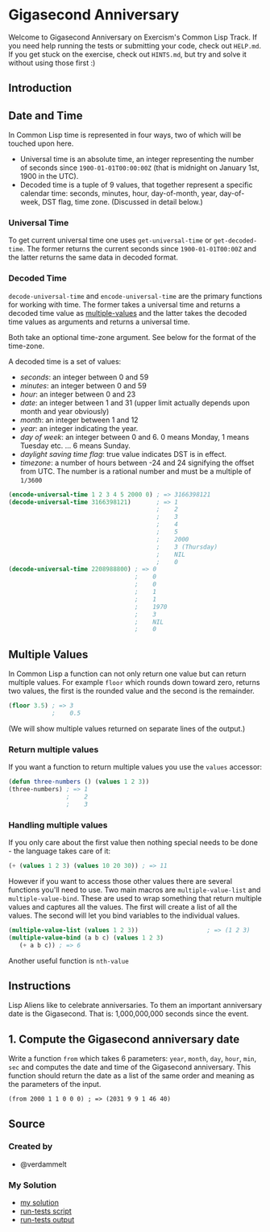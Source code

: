 # Gigasecond Anniversary

Welcome to Gigasecond Anniversary on Exercism's Common Lisp Track.
If you need help running the tests or submitting your code, check out `HELP.md`.
If you get stuck on the exercise, check out `HINTS.md`, but try and solve it without using those first :)

## Introduction

## Date and Time

In Common Lisp time is represented in four ways, two of which will be touched upon here.

- Universal time is an absolute time, an integer representing the number of seconds since `1900-01-01T00:00:00Z` (that is midnight on January 1st, 1900 in the UTC).
- Decoded time is a tuple of 9 values, that together represent a specific calendar time: seconds, minutes, hour, day-of-month, year, day-of-week, DST flag, time zone.
(Discussed in detail below.)

### Universal Time

To get current universal time one uses `get-universal-time` or `get-decoded-time`.
The former returns the current seconds since `1900-01-01T00:00Z` and the latter returns the same data in decoded format.

### Decoded Time

`decode-universal-time` and `encode-universal-time` are the primary functions for working with time.
The former takes a universal time and returns a decoded time value as [multiple-values][concept-multiple-values] and the latter takes the decoded time values as arguments and returns a universal time.

Both take an optional time-zone argument.
See below for the format of the time-zone.

A decoded time is a set of values:

- *seconds*: an integer between 0 and 59
- *minutes*: an integer between 0 and 59
- *hour*: an integer between 0 and 23
- *date*: an integer between 1 and 31 (upper limit actually depends upon month and year obviously)
- *month*: an integer between 1 and 12
- *year*: an integer indicating the year.
- *day of week*: an integer between 0 and 6. 0 means Monday, 1 means Tuesday etc. ... 6 means Sunday.
- *daylight saving time flag*: true value indicates DST is in effect.
- *timezone*: a number of hours between -24 and 24 signifying the offset from UTC.
The number is a rational number and must be a multiple of `1/3600`

```lisp
(encode-universal-time 1 2 3 4 5 2000 0) ; => 3166398121
(decode-universal-time 3166398121)       ; => 1
                                         ;    2
                                         ;    3
                                         ;    4
                                         ;    5
                                         ;    2000
                                         ;    3 (Thursday)
                                         ;    NIL
                                         ;    0
(decode-universal-time 2208988800) ; => 0
                                   ;    0
                                   ;    0
                                   ;    1
                                   ;    1
                                   ;    1970
                                   ;    3
                                   ;    NIL
                                   ;    0
```

## Multiple Values

In Common Lisp a function can not only return one value but can return multiple values. 
For example `floor` which rounds down toward zero, returns two values, the first is the rounded value and the second is the remainder.

```lisp
(floor 3.5) ; => 3
            ;    0.5
```
(We will show multiple values returned on separate lines of the output.)

### Return multiple values

If you want a function to return multiple values you use the `values` accessor:

```lisp
(defun three-numbers () (values 1 2 3))
(three-numbers) ; => 1
                ;    2
                ;    3
```

### Handling multiple values

If you only care about the first value then nothing special needs to be done - the language takes care of it:

```lisp
(+ (values 1 2 3) (values 10 20 30)) ; => 11
```

However if you want to access those other values there are several functions you'll need to use. 
Two main macros are `multiple-value-list` and `multiple-value-bind`.
These are used to wrap something that return multiple values and captures all the values.
The first will create a list of all the values.
The second will let you bind variables to the individual values.

```lisp
(multiple-value-list (values 1 2 3))                   ; => (1 2 3)
(multiple-value-bind (a b c) (values 1 2 3) 
   (+ a b c)) ; => 6
```

Another useful function is `nth-value`

[concept-multiple-values]: /tracks/common-lisp/concepts/multiple-values

## Instructions

Lisp Aliens like to celebrate anniversaries.
To them an important anniversary date is the Gigasecond.
That is: 1,000,000,000 seconds since the event.

## 1. Compute the Gigasecond anniversary date

Write a function `from` which takes 6 parameters: `year`, `month`, `day`, `hour`, `min`, `sec` and computes the date and time of the Gigasecond anniversary.
This function should return the date as a list of the same order and meaning as the parameters of the input.

```
(from 2000 1 1 0 0 0) ; => (2031 9 9 1 46 40)
```

## Source

### Created by

- @verdammelt
### My Solution

- [my solution](./gigasecond-anniversary.lisp)
- [run-tests script](./run-tests.lisp)
- [run-tests output](./run-tests-lisp.txt)
